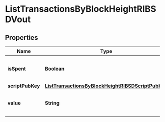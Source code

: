 

# ListTransactionsByBlockHeightRIBSDVout


## Properties

| Name | Type | Description | Notes |
|------------ | ------------- | ------------- | -------------|
|**isSpent** | **Boolean** | Defines whether the output is spent or not. |  |
|**scriptPubKey** | [**ListTransactionsByBlockHeightRIBSDScriptPubKey**](ListTransactionsByBlockHeightRIBSDScriptPubKey.md) |  |  |
|**value** | **String** | Represents the sent/received amount. |  |



